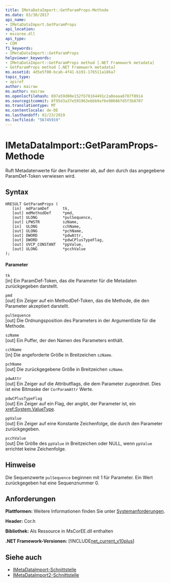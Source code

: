 ```yaml
---
title: IMetaDataImport::GetParamProps-Methode
ms.date: 03/30/2017
api_name:
- IMetaDataImport.GetParamProps
api_location:
- mscoree.dll
api_type:
- COM
f1_keywords:
- IMetaDataImport::GetParamProps
helpviewer_keywords:
- IMetaDataImport::GetParamProps method [.NET Framework metadata]
- GetParamProps method [.NET Framework metadata]
ms.assetid: 4d5e5f00-bcab-4f41-b191-176511a186a7
topic_type:
- apiref
author: mairaw
ms.author: mairaw
ms.openlocfilehash: 697a59d80e152fb78164491c2a0eaaa8707f8914
ms.sourcegitcommit: 8f95d3a37e591963ebbb9af6e90686fd5f3b8707
ms.translationtype: MT
ms.contentlocale: de-DE
ms.lasthandoff: 02/23/2019
ms.locfileid: "56745919"
---
```

# <a name="imetadataimportgetparamprops-method"></a>IMetaDataImport::GetParamProps-Methode
Ruft Metadatenwerte für den Parameter ab, auf den durch das angegebene ParamDef-Token verwiesen wird.  
  
## <a name="syntax"></a>Syntax  
  
```  
HRESULT GetParamProps (  
   [in]  mdParamDef      tk,  
   [out] mdMethodDef     *pmd,  
   [out] ULONG           *pulSequence,  
   [out] LPWSTR          szName,  
   [in]  ULONG           cchName,  
   [out] ULONG           *pchName,  
   [out] DWORD           *pdwAttr,  
   [out] DWORD           *pdwCPlusTypeFlag,  
   [out] UVCP_CONSTANT   *ppValue,  
   [out] ULONG           *pcchValue  
);  
```  
  
#### <a name="parameters"></a>Parameter  
 `tk`  
 [in] Ein ParamDef-Token, das die Parameter für die Metadaten zurückgegeben darstellt.  
  
 `pmd`  
 [out] Ein Zeiger auf ein MethodDef-Token, das die Methode, die den Parameter akzeptiert darstellt.  
  
 `pulSequence`  
 [out] Die Ordnungsposition des Parameters in der Argumentliste für die Methode.  
  
 `szName`  
 [out] Ein Puffer, der den Namen des Parameters enthält.  
  
 `cchName`  
 [in] Die angeforderte Größe in Breitzeichen `szName`.  
  
 `pchName`  
 [out] Die zurückgegebene Größe in Breitzeichen `szName`.  
  
 `pdwAttr`  
 [out] Ein Zeiger auf die Attributflags, die dem Parameter zugeordnet. Dies ist eine Bitmaske der `CorParamAttr` Werte.  
  
 `pdwCPlusTypeFlag`  
 [out] Ein Zeiger auf ein Flag, der angibt, der Parameter ist, ein <xref:System.ValueType>.  
  
 `ppValue`  
 [out] Ein Zeiger auf eine Konstante Zeichenfolge, die durch den Parameter zurückgegeben.  
  
 `pcchValue`  
 [out] Die Größe des `ppValue` in Breitzeichen oder NULL, wenn `ppValue` errichtet keine Zeichenfolge.  
  
## <a name="remarks"></a>Hinweise

Die Sequenzwerte `pulSequence` beginnen mit 1 für Parameter. Ein Wert zurückgegeben hat eine Sequenznummer 0.

## <a name="requirements"></a>Anforderungen  
 **Plattformen:** Weitere Informationen finden Sie unter [Systemanforderungen](../../../../docs/framework/get-started/system-requirements.md).  
  
 **Header:** Cor.h  
  
 **Bibliothek:** Als Ressource in MsCorEE.dll enthalten  
  
 **.NET Framework-Versionen:** [!INCLUDE[net_current_v10plus](../../../../includes/net-current-v10plus-md.md)]  
  
## <a name="see-also"></a>Siehe auch
- [IMetaDataImport-Schnittstelle](../../../../docs/framework/unmanaged-api/metadata/imetadataimport-interface.md)
- [IMetaDataImport2-Schnittstelle](../../../../docs/framework/unmanaged-api/metadata/imetadataimport2-interface.md)
